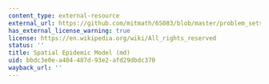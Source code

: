 ```yaml
---
content_type: external-resource
external_url: https://github.com/mitmath/6S083/blob/master/problem_sets/PS4.md
has_external_license_warning: true
license: https://en.wikipedia.org/wiki/All_rights_reserved
status: ''
title: Spatial Epidemic Model (md)
uid: bbdc3e0e-a404-487d-93e2-afd29dbdc370
wayback_url: ''
---
```

